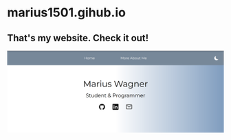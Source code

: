 # marius1501.gihub.io
## That's my website. Check it out!
<a href="https://marius1501.github.io/" target=_blank><img src="grafik.png"></a>
